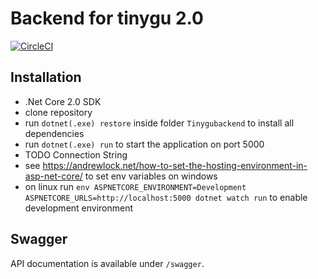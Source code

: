 # Backend for tinygu 2.0

[![CircleCI](https://circleci.com/gh/PhysikOnline/tinygu_backend/tree/develop.svg?style=svg)](https://circleci.com/gh/PhysikOnline/tinygu_backend/tree/develop)

## Installation

* .Net Core 2.0 SDK
* clone repository
* run `dotnet(.exe) restore` inside folder `Tinygubackend` to install all dependencies
* run `dotnet(.exe) run` to start the application on port 5000
* TODO Connection String
* see https://andrewlock.net/how-to-set-the-hosting-environment-in-asp-net-core/ to set env variables on windows
* on linux run `env ASPNETCORE_ENVIRONMENT=Development ASPNETCORE_URLS=http://localhost:5000 dotnet watch run` to enable development environment

## Swagger

API documentation is available under `/swagger`.
